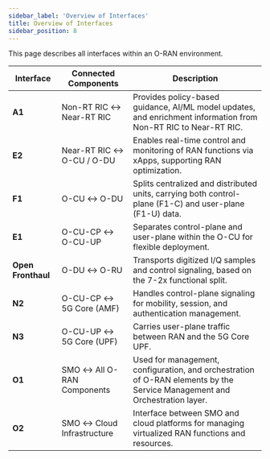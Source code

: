 ```yaml
---
sidebar_label: 'Overview of Interfaces'
title: Overview of Interfaces
sidebar_position: 8
---
```


This page describes all interfaces within an O-RAN environment.

| **Interface** | **Connected Components**        | **Description**                                                                                   |
|---------------|----------------------------------|---------------------------------------------------------------------------------------------------|
| **A1**        | Non-RT RIC ↔ Near-RT RIC       | Provides policy-based guidance, AI/ML model updates, and enrichment information from Non-RT RIC to Near-RT RIC. |
| **E2**        | Near-RT RIC ↔ O-CU / O-DU      | Enables real-time control and monitoring of RAN functions via xApps, supporting RAN optimization. |
| **F1**        | O-CU ↔ O-DU                    | Splits centralized and distributed units, carrying both control-plane (F1-C) and user-plane (F1-U) data. |
| **E1**        | O-CU-CP ↔ O-CU-UP              | Separates control-plane and user-plane within the O-CU for flexible deployment.                  |
| **Open Fronthaul** | O-DU ↔ O-RU                | Transports digitized I/Q samples and control signaling, based on the 7-2x functional split.       |
| **N2**        | O-CU-CP ↔ 5G Core (AMF)        | Handles control-plane signaling for mobility, session, and authentication management.            |
| **N3**        | O-CU-UP ↔ 5G Core (UPF)        | Carries user-plane traffic between RAN and the 5G Core UPF.                                      |
| **O1**        | SMO ↔ All O-RAN Components     | Used for management, configuration, and orchestration of O-RAN elements by the Service Management and Orchestration layer. |
| **O2**          | SMO ↔ Cloud Infrastructure       | Interface between SMO and cloud platforms for managing virtualized RAN functions and resources.  |

